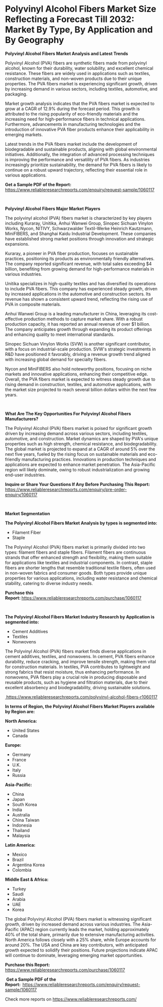 <p><h1>Polyvinyl Alcohol Fibers Market Size Reflecting a Forecast Till 2032: Market By Type, By Application and By Geography</h1></p><p><strong>Polyvinyl Alcohol Fibers Market Analysis and Latest Trends</strong></p>
<p><p>Polyvinyl Alcohol (PVA) fibers are synthetic fibers made from polyvinyl alcohol, known for their durability, water solubility, and excellent chemical resistance. These fibers are widely used in applications such as textiles, construction materials, and non-woven products due to their unique properties. The PVA fibers market is experiencing significant growth, driven by increasing demand in various sectors, including textiles, automotive, and packaging.</p><p>Market growth analysis indicates that the PVA fibers market is expected to grow at a CAGR of 12.9% during the forecast period. This growth is attributed to the rising popularity of eco-friendly materials and the increasing need for high-performance fibers in technical applications. Furthermore, advancements in manufacturing technologies and the introduction of innovative PVA fiber products enhance their applicability in emerging markets.</p><p>Latest trends in the PVA fibers market include the development of biodegradable and sustainable products, aligning with global environmental initiatives. Additionally, the integration of advanced processing techniques is improving the performance and versatility of PVA fibers. As industries increasingly prioritize sustainability, the demand for PVA fibers is likely to continue on a robust upward trajectory, reflecting their essential role in various applications.</p></p>
<p><strong>Get a Sample PDF of the Report:&nbsp;</strong> <a href="https://www.reliableresearchreports.com/enquiry/request-sample/1060117?utm_campaign=3579&utm_medium=2&utm_source=Github&utm_content=ia&utm_term=22032025&utm_id=polyvinyl-alcohol-fibers">https://www.reliableresearchreports.com/enquiry/request-sample/1060117</a></p>
<p>&nbsp;</p>
<p><strong>Polyvinyl Alcohol Fibers Major Market Players</strong></p>
<p><p>The polyvinyl alcohol (PVA) fibers market is characterized by key players including Kuraray, Unitika, Anhui Wanwei Group, Sinopec Sichuan Vinylon Works, Nycon, NITIVY, Schwarzwalder Textil-Werke Heinrich Kautzmann, MiniFIBERS, and Shanghai Kaidu Industrial Development. These companies have established strong market positions through innovation and strategic expansions.</p><p>Kuraray, a pioneer in PVA fiber production, focuses on sustainable practices, positioning its products as environmentally friendly alternatives. The company reported significant revenue, with total sales exceeding $4 billion, benefiting from growing demand for high-performance materials in various industries.</p><p>Unitika specializes in high-quality textiles and has diversified its operations to include PVA fibers. This company has experienced steady growth, driven by increased applications in the automotive and construction sectors. Its revenue has shown a consistent upward trend, reflecting the rising use of PVA in composite materials.</p><p>Anhui Wanwei Group is a leading manufacturer in China, leveraging its cost-effective production methods to capture market share. With a robust production capacity, it has reported an annual revenue of over $1 billion. The company anticipates growth through expanding its product offerings and enhancing quality to meet international standards.</p><p>Sinopec Sichuan Vinylon Works (SVW) is another significant contributor, with a focus on industrial-scale production. SVW's strategic investments in R&D have positioned it favorably, driving a revenue growth trend aligned with increasing global demand for specialty fibers.</p><p>Nycon and MiniFIBERS also hold noteworthy positions, focusing on niche markets and innovative applications, enhancing their competitive edge. Overall, the PVA fibers market is expected to witness steady growth due to rising demand in construction, textiles, and automotive applications, with the market size projected to reach several billion dollars within the next few years.</p></p>
<p>&nbsp;</p>
<p><strong>What Are The Key Opportunities For Polyvinyl Alcohol Fibers Manufacturers?</strong></p>
<p><p>The Polyvinyl Alcohol (PVA) fibers market is poised for significant growth driven by increasing demand across various sectors, including textiles, automotive, and construction. Market dynamics are shaped by PVA's unique properties such as high strength, chemical resistance, and biodegradability. The global market is projected to expand at a CAGR of around 5% over the next five years, fueled by the rising focus on sustainable materials and eco-friendly manufacturing practices. Innovations in production techniques and applications are expected to enhance market penetration. The Asia-Pacific region will likely dominate, owing to robust industrialization and growing end-user industries.</p></p>
<p><strong>Inquire or Share Your Questions If Any Before Purchasing This Report:</strong> <a href="https://www.reliableresearchreports.com/enquiry/pre-order-enquiry/1060117?utm_campaign=3579&utm_medium=2&utm_source=Github&utm_content=ia&utm_term=22032025&utm_id=polyvinyl-alcohol-fibers">https://www.reliableresearchreports.com/enquiry/pre-order-enquiry/1060117</a></p>
<p>&nbsp;</p>
<p><strong>Market Segmentation</strong></p>
<p><strong>The Polyvinyl Alcohol Fibers Market Analysis by types is segmented into:</strong></p>
<p><ul><li>Filament Fiber</li><li>Staple</li></ul></p>
<p><p>The Polyvinyl Alcohol (PVA) fibers market is primarily divided into two types: filament fibers and staple fibers. Filament fibers are continuous strands that offer enhanced strength and flexibility, making them suitable for applications like textiles and industrial components. In contrast, staple fibers are shorter lengths that resemble traditional textile fibers, often used in non-woven fabrics and consumer goods. Both types provide unique properties for various applications, including water resistance and chemical stability, catering to diverse industry needs.</p></p>
<p><strong>Purchase this Report:&nbsp;</strong><a href="https://www.reliableresearchreports.com/purchase/1060117?utm_campaign=3579&utm_medium=2&utm_source=Github&utm_content=ia&utm_term=22032025&utm_id=polyvinyl-alcohol-fibers">https://www.reliableresearchreports.com/purchase/1060117</a></p>
<p>&nbsp;</p>
<p><strong>The Polyvinyl Alcohol Fibers Market Industry Research by Application is segmented into:</strong></p>
<p><ul><li>Cement Additives</li><li>Textiles</li><li>Nonwovens</li></ul></p>
<p><p>The Polyvinyl Alcohol (PVA) fibers market finds diverse applications in cement additives, textiles, and nonwovens. In cement, PVA fibers enhance durability, reduce cracking, and improve tensile strength, making them vital for construction materials. In textiles, PVA contributes to lightweight and strong fabrics that resist moisture, thus enhancing performance. In nonwovens, PVA fibers play a crucial role in producing disposable and reusable products, such as hygiene and filtration materials, due to their excellent absorbency and biodegradability, driving sustainable solutions.</p></p>
<p><a href="https://www.reliableresearchreports.com/polyvinyl-alcohol-fibers-r1060117?utm_campaign=3579&utm_medium=2&utm_source=Github&utm_content=ia&utm_term=22032025&utm_id=polyvinyl-alcohol-fibers">&nbsp;https://www.reliableresearchreports.com/polyvinyl-alcohol-fibers-r1060117</a></p>
<p><strong>In terms of Region, the Polyvinyl Alcohol Fibers Market Players available by Region are:</strong></p>
<p>
    <p> <strong> North America: </strong>
        <ul>
            <li>United States</li>
            <li>Canada</li>
        </ul>
        </p> 
    <p> <strong> Europe: </strong>
        <ul>
            <li>Germany</li>
            <li>France</li>
            <li>U.K.</li>
            <li>Italy</li>
            <li>Russia</li>
        </ul>
        </p> 
    <p> <strong> Asia-Pacific: </strong>
        <ul>
            <li>China</li>
            <li>Japan</li>
            <li>South Korea</li>
            <li>India</li>
            <li>Australia</li>
            <li>China Taiwan</li>
            <li>Indonesia</li>
            <li>Thailand</li>
            <li>Malaysia</li>
        </ul>
        </p> 
    <p> <strong> Latin America: </strong>
        <ul>
            <li>Mexico</li>
            <li>Brazil</li>
            <li>Argentina Korea</li>
            <li>Colombia</li>
        </ul>
        </p> 
    <p> <strong> Middle East & Africa: </strong>
        <ul>
            <li>Turkey</li>
            <li>Saudi</li>
            <li>Arabia</li>
            <li>UAE</li>
            <li>Korea</li>
        </ul>
    </p>
    </p>
<p><p>The global Polyvinyl Alcohol (PVA) fibers market is witnessing significant growth, driven by increased demand across various industries. The Asia-Pacific (APAC) region currently leads the market, holding approximately 40% of the total share, primarily due to extensive manufacturing activities. North America follows closely with a 25% share, while Europe accounts for around 20%. The USA and China are key contributors, with anticipated growth expected to solidify their positions. Future projections indicate APAC will continue to dominate, leveraging emerging market opportunities.</p></p>
<p><strong>Purchase this Report: </strong><a href="https://www.reliableresearchreports.com/purchase/1060117?utm_campaign=3579&utm_medium=2&utm_source=Github&utm_content=ia&utm_term=22032025&utm_id=polyvinyl-alcohol-fibers">https://www.reliableresearchreports.com/purchase/1060117</a></p>
<p>&nbsp;<strong>Get a Sample PDF of the Report:&nbsp;&nbsp;</strong><a href="https://www.reliableresearchreports.com/enquiry/request-sample/1060117?utm_campaign=3579&utm_medium=2&utm_source=Github&utm_content=ia&utm_term=22032025&utm_id=polyvinyl-alcohol-fibers">https://www.reliableresearchreports.com/enquiry/request-sample/1060117</a></p>
<p><strong></strong></p>
<p>Check more reports on <a href="https://www.reliableresearchreports.com/?utm_campaign=3579&utm_medium=2&utm_source=Github&utm_content=ia&utm_term=22032025&utm_id=polyvinyl-alcohol-fibers">https://www.reliableresearchreports.com/</a></p>